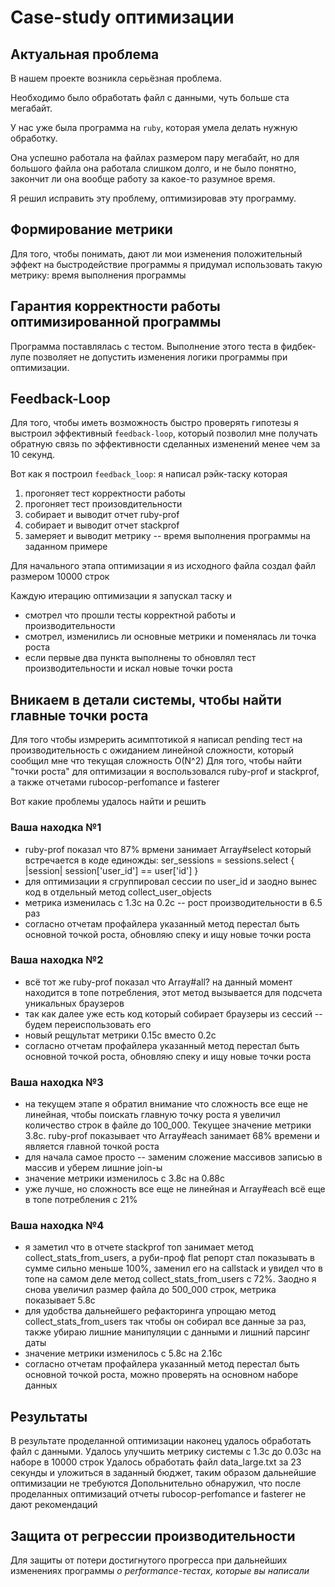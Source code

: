 # Case-study оптимизации

## Актуальная проблема
В нашем проекте возникла серьёзная проблема.

Необходимо было обработать файл с данными, чуть больше ста мегабайт.

У нас уже была программа на `ruby`, которая умела делать нужную обработку.

Она успешно работала на файлах размером пару мегабайт, но для большого файла она работала слишком долго, и не было понятно, закончит ли она вообще работу за какое-то разумное время.

Я решил исправить эту проблему, оптимизировав эту программу.

## Формирование метрики
Для того, чтобы понимать, дают ли мои изменения положительный эффект на быстродействие программы я придумал использовать такую метрику: время выполнения программы

## Гарантия корректности работы оптимизированной программы
Программа поставлялась с тестом. Выполнение этого теста в фидбек-лупе позволяет не допустить изменения логики программы при оптимизации.

## Feedback-Loop
Для того, чтобы иметь возможность быстро проверять гипотезы я выстроил эффективный `feedback-loop`, который позволил мне получать обратную связь по эффективности сделанных изменений менее чем за 10 секунд.

Вот как я построил `feedback_loop`: я написал рэйк-таску которая
1. прогоняет тест корректности работы
2. прогоняет тест произовдительности
3. собирает и выводит отчет ruby-prof
4. собирает и выводит отчет stackprof
5. замеряет и выводит метрику -- время выполнения программы на заданном примере

Для начального этапа оптимизации я из исходного файла создал файл размером 10000 строк

Каждую итерацию оптимизации я запускал таску и
- смотрел что прошли тесты корректной работы и производительности
- смотрел, изменились ли основные метрики и поменялась ли точка роста
- если первые два пункта выполнены то обновлял тест производительности и искал новые точки роста

## Вникаем в детали системы, чтобы найти главные точки роста
Для того чтобы измрерить асимптотикой я написал pending тест на производительность с ожиданием линейной сложности, который сообщил мне что текущая сложность O(N^2)
Для того, чтобы найти "точки роста" для оптимизации я воспользовался ruby-prof и stackprof, а также отчетами rubocop-perfomance и fasterer

Вот какие проблемы удалось найти и решить

### Ваша находка №1
- ruby-prof показал что 87% врмени занимает Array#select который встречается в коде единожды: ser_sessions = sessions.select { |session| session['user_id'] == user['id'] }
- для оптимизации я сгруппировал сессии по user_id и заодно вынес код в отдельный метод collect_user_objects 
- метрика изменилась c 1.3с на 0.2с -- рост производительности в 6.5 раз
- согласно отчетам профайлера указанный метод перестал быть основной точкой роста, обновляю спеку и ищу новые точки роста

### Ваша находка №2
- всё тот же ruby-prof показал что Array#all? на данный момент находится в топе потребления, этот метод вызывается для подсчета уникальных браузеров
- так как далее уже есть код который собирает браузеры из сессий -- будем переиспользовать его
- новый рещультат метрики 0.15с вместо 0.2с
- согласно отчетам профайлера указанный метод перестал быть основной точкой роста, обновляю спеку и ищу новые точки роста

### Ваша находка №3
- на текущем этапе я обратил внимание что сложность все еще не линейная, чтобы поискать главную точку роста я увеличил количество строк в файле до 100_000. Текущее значение метрики 3.8с. ruby-prof показывает что Array#each занимает 68% времени и является главной точкой роста
- для начала самое просто -- заменим сложение массивов записью в массив и уберем лишние join-ы
- значение метрики изменилось с 3.8с на 0.88с
- уже лучше, но сложность все еще не линейная и Array#each всё еще в топе потребления с 21%

### Ваша находка №4
- я заметил что в отчете stackprof топ занимает метод collect_stats_from_users, а руби-проф flat репорт стал показывать в сумме сильно меньше 100%, заменил его на callstack и увидел что в топе на самом деле метод collect_stats_from_users с 72%. Заодно я снова увеличил размер файла до 500_000 строк, метрика показывает 5.8с
- для удобства дальнейшего рефакторинга упрощаю метод collect_stats_from_users так чтобы он собирал все данные за раз, также убираю лишние манипуляции с данными и лишний парсинг даты
- значение метрики изменилось с 5.8с на 2.16с
- согласно отчетам профайлера указанный метод перестал быть основной точкой роста, можно проверять на основном наборе данных


## Результаты
В результате проделанной оптимизации наконец удалось обработать файл с данными.
Удалось улучшить метрику системы с 1.3с до 0.03с на наборе в 10000 строк
Удалось обработать файл data_large.txt за 23 секунды и уложиться в заданный бюджет, таким образом дальнейшие оптимизации не требуются
Допольнительно обнаружил, что после проделанных оптимизаций отчеты rubocop-perfomance и fasterer не дают рекомендаций

## Защита от регрессии производительности
Для защиты от потери достигнутого прогресса при дальнейших изменениях программы *о performance-тестах, которые вы написали*
